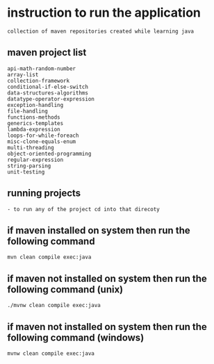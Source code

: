 # instruction to run the application

    collection of maven repositories created while learning java


## maven project list

    api-math-random-number
    array-list
    collection-framework
    conditional-if-else-switch
    data-structures-algorithms
    datatype-operator-expression
    exception-handling
    file-handling
    functions-methods
    generics-templates
    lambda-expression
    loops-for-while-foreach
    misc-clone-equals-enum
    multi-threading
    object-oriented-programming
    regular-expression
    string-parsing
    unit-testing

## running projects

    - to run any of the project cd into that direcoty

## if maven installed on system then run the following command

    mvn clean compile exec:java

## if maven not installed on system then run the following command (unix)

    ./mvnw clean compile exec:java

## if maven not installed on system then run the following command (windows)

    mvnw clean compile exec:java
